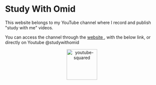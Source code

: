 # Study With Omid

This website belongs to my YouTube channel where I record and publish "study with me" videos.

You can access the channel through the <a href="https://omid-reza.github.io/studywithomid/"> website </a>, with the below link, or directly on Youtube @studywithomid
<br>
<div align="center">
  <a href="https://www.youtube.com/@studywithomid">
    <img width="100" height="100" src="https://img.icons8.com/bubbles/500/youtube-squared.png" alt="youtube-squared"/>
  </a>
</div>
